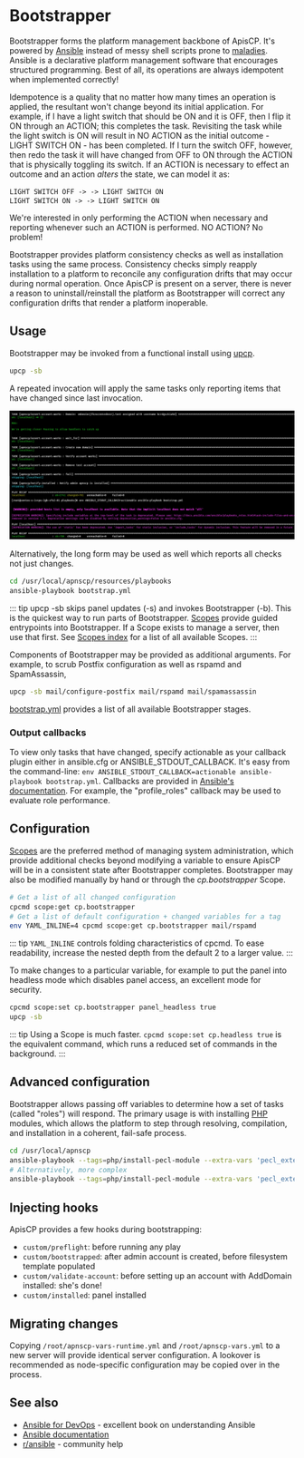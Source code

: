 # Bootstrapper

Bootstrapper forms the platform management backbone of ApisCP. It's powered by [Ansible](https://ansible.com) instead of messy shell scripts prone to [maladies](https://mywiki.wooledge.org/BashPitfalls). Ansible is a declarative platform management software that encourages structured programming. Best of all, its operations are always idempotent when implemented correctly!

Idempotence is a quality that no matter how many times an operation is applied, the resultant won't change beyond its initial application. For example, if I have a light switch that should be ON and it is OFF, then I flip it ON through an ACTION; this completes the task. Revisiting the task while the light switch is ON will result in NO ACTION as the initial outcome - LIGHT SWITCH ON - has been completed. If I turn the switch OFF, however, then redo the task it will have changed from OFF to ON through the ACTION that is physically toggling its switch. If an ACTION is necessary to effect an outcome and an action *alters* the state, we can model it as:

```
LIGHT SWITCH OFF -> -> LIGHT SWITCH ON
LIGHT SWITCH ON -> -> LIGHT SWITCH ON
```

We're interested in only performing the ACTION when necessary and reporting whenever such an ACTION is performed. NO ACTION? No problem!

Bootstrapper provides platform consistency checks as well as installation tasks using the same process. Consistency checks simply reapply installation to a platform to reconcile any configuration drifts that may occur during normal operation. Once ApisCP is present on a server, there is never a reason to uninstall/reinstall the platform as Bootstrapper will correct any configuration drifts that render a platform inoperable.

## Usage

Bootstrapper may be invoked from a functional install using [upcp](../UPGRADING.md).

```bash
upcp -sb
```

A repeated invocation will apply the same tasks only reporting items that have changed since last invocation. 

![apnscp-update-system](./images/apnscp-update-system.png)

Alternatively, the long form may be used as well which reports all checks not just changes.

```bash
cd /usr/local/apnscp/resources/playbooks
ansible-playbook bootstrap.yml
```

::: tip
upcp -sb skips panel updates (-s) and invokes Bootstrapper (-b). This is the quickest way to run parts of Bootstrapper. [Scopes](Scopes.md) provide guided entrypoints into Bootstrapper. If a Scope exists to manage a server, then use that first. See [Scopes index](Scopes-list.md) for a list of all available Scopes. 
:::

Components of Bootstrapper may be provided as additional arguments. For example, to scrub Postfix configuration as well as rspamd and SpamAssassin,

```bash
upcp -sb mail/configure-postfix mail/rspamd mail/spamassassin
```

[bootstrap.yml](https://gitlab.com/apisnetworks/apnscp/-/blob/master/resources/playbooks/bootstrap.yml) provides a list of all available Bootstrapper stages.

### Output callbacks

To view only tasks that have changed, specify actionable as your callback plugin either in ansible.cfg or ANSIBLE_STDOUT_CALLBACK. It's easy from the command-line: `env ANSIBLE_STDOUT_CALLBACK=actionable ansible-playbook bootstrap.yml`. Callbacks are provided in [Ansible's documentation](https://docs.ansible.com/ansible/latest/plugins/callback.html). For example, the "profile_roles" callback may be used to evaluate role performance.

## Configuration

[Scopes](Scopes.md) are the preferred method of managing system administration, which provide additional checks beyond modifying a variable to ensure ApisCP will be in a consistent state after Bootstrapper completes. Bootstrapper may also be modified manually by hand or through the *cp.bootstrapper* Scope.

```bash
# Get a list of all changed configuration 
cpcmd scope:get cp.bootstrapper
# Get a list of default configuration + changed variables for a tag
env YAML_INLINE=4 cpcmd scope:get cp.bootstrapper mail/rspamd
```

::: tip
`YAML_INLINE` controls folding characteristics of cpcmd. To ease readability, increase the nested depth from the default 2 to a larger value.
:::

To make changes to a particular variable, for example to put the panel into headless mode which disables panel access, an excellent mode for security.

```bash
cpcmd scope:set cp.bootstrapper panel_headless true
upcp -sb
```

::: tip
Using a Scope is much faster. `cpcmd scope:set cp.headless true` is the equivalent command, which runs a reduced set of commands in the background.
:::

## Advanced configuration
Bootstrapper allows passing off variables to determine how a set of tasks (called "roles") will respond. The primary usage is with installing [PHP](PHP-FPM.md) modules, which allows the platform to step through resolving, compilation, and installation in a coherent, fail-safe process.

```bash
cd /usr/local/apnscp
ansible-playbook --tags=php/install-pecl-module --extra-vars 'pecl_extensions="igbinary"' bootstrap.yml
# Alternatively, more complex
ansible-playbook --tags=php/install-pecl-module --extra-vars 'pecl_extensions=["mailparse","https://github.com/php-memcached-dev/php-memcached.git","https://pecl.php.net/get/inotify-2.0.0.tgz"]' bootstrap.yml
```

## Injecting hooks
ApisCP provides a few hooks during bootstrapping:

- `custom/preflight`: before running any play
- `custom/bootstrapped`: after admin account is created, before filesystem template populated
- `custom/validate-account`: before setting up an account with AddDomain
installed: she's done!
- `custom/installed`: panel installed

## Migrating changes
Copying `/root/apnscp-vars-runtime.yml` and `/root/apnscp-vars.yml` to a new server will provide identical server configuration. A lookover is recommended as node-specific configuration may be copied over in the process.

## See also
- [Ansible for DevOps](https://www.ansiblefordevops.com/) - excellent book on understanding Ansible
- [Ansible documentation](https://docs.ansible.com/)
- [r/ansible](https://reddit.com/r/ansible) - community help
